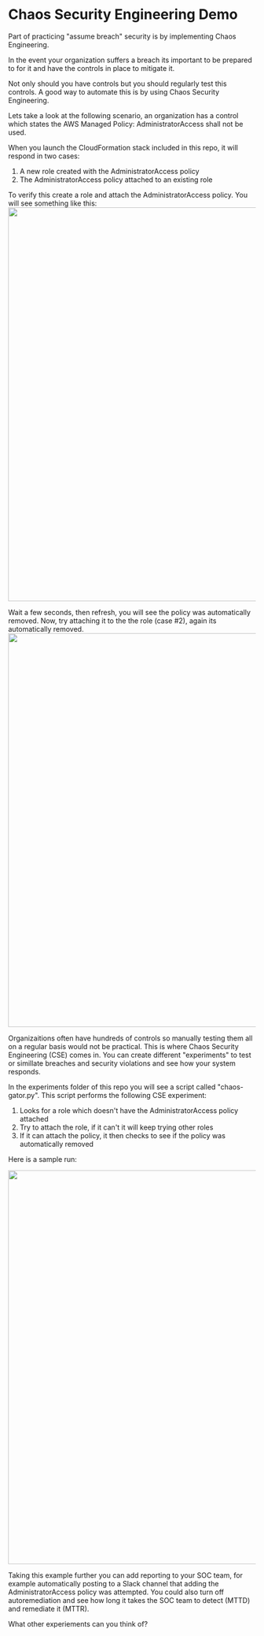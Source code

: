 # Chaos Security Engineering Demo

Part of practicing "assume breach" security is by implementing Chaos Engineering.  

In the event your organization suffers a breach its important to be prepared to for it and have the controls in place to mitigate it.

Not only should you have controls but you should regularly test this controls.  A good way to automate this is by using Chaos Security Engineering.

Lets take a look at the following scenario, an organization has a control which states the AWS Managed Policy: AdministratorAccess shall not be used.

When you launch the CloudFormation stack included in this repo, it will respond in two cases:
1. A new role created with the AdministratorAccess policy
1. The AdministratorAccess policy attached to an existing role

To verify this create a role and attach the AdministratorAccess policy.  You will see something like this:
<img src="https://i.postimg.cc/h4HDTz1t/admin-policy-attached.jpg" width="800">

Wait a few seconds, then refresh, you will see the policy was automatically removed.  Now, try attaching it to the the role (case #2), again its automatically removed.
<img src="https://i.postimg.cc/Bt9J0knK/admin-policy-removed.jpg" width="800">

Organizaitions often have hundreds of controls so manually testing them all on a regular basis would not be practical.  This is where Chaos Security Engineering (CSE) comes in.  You can create different "experiments" to test or simillate breaches and security violations and see how your system responds.

In the experiments folder of this repo you will see a script called "chaos-gator.py".  This script performs the following CSE experiment:
1. Looks for a role which doesn't have the AdministratorAccess policy attached
1. Try to attach the role, if it can't it will keep trying other roles
1. If it can attach the policy, it then checks to see if the policy was automatically removed

Here is a sample run:

<img src="https://i.postimg.cc/FHxkTgTZ/auto-remediation.jpg" width="800">

Taking this example further you can add reporting to your SOC team, for example automatically posting to a Slack channel that adding the AdministratorAccess policy was attempted.   You could also turn off autoremediation and see how long it takes the SOC team to detect (MTTD) and remediate it (MTTR).

What other experiements can you think of?
